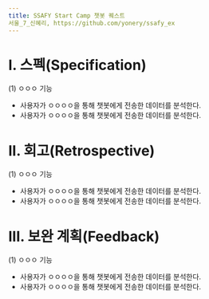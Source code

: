 ```yaml
---
title: SSAFY Start Camp 챗봇 퀘스트
서울_7_신혜리, https://github.com/yonery/ssafy_ex
---
```


# I. 스펙(Specification)

(1) ㅇㅇㅇ 기능

* 사용자가 ㅇㅇㅇㅇ을 통해 챗봇에게 전송한 데이터를 분석한다.
* 사용자가 ㅇㅇㅇㅇ을 통해 챗봇에게 전송한 데이터를 분석한다.

# II. 회고(Retrospective)

(1) ㅇㅇㅇ 기능

* 사용자가 ㅇㅇㅇㅇ을 통해 챗봇에게 전송한 데이터를 분석한다.
* 사용자가 ㅇㅇㅇㅇ을 통해 챗봇에게 전송한 데이터를 분석한다.

# III. 보완 계획(Feedback)

(1) ㅇㅇㅇ 기능

* 사용자가 ㅇㅇㅇㅇ을 통해 챗봇에게 전송한 데이터를 분석한다.
* 사용자가 ㅇㅇㅇㅇ을 통해 챗봇에게 전송한 데이터를 분석한다.
